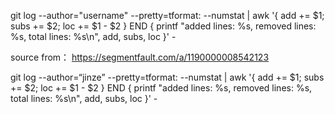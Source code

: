 git log --author="username" --pretty=tformat: --numstat | awk '{ add += $1; subs += $2; loc += $1 - $2 } END { printf "added lines: %s, removed lines: %s, total lines: %s\\n", add, subs, loc }' -

source from： <https://segmentfault.com/a/1190000008542123>

git log --author=“jinze” --pretty=tformat: --numstat | awk '{ add += $1; subs += $2; loc += $1 - $2 } END { printf "added lines: %s, removed lines: %s, total lines: %s\\n", add, subs, loc }' -